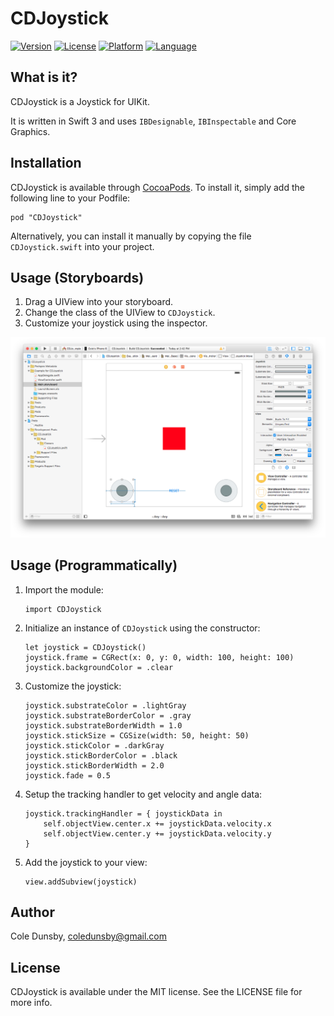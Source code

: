 # CDJoystick

[![Version](https://img.shields.io/cocoapods/v/CDJoystick.svg?style=flat)](http://cocoapods.org/pods/CDJoystick)
[![License](https://img.shields.io/badge/license-MIT-blue.svg?style=flat)](http://cocoapods.org/pods/CDJoystick)
[![Platform](https://img.shields.io/cocoapods/p/CDJoystick.svg?style=flat)](http://cocoapods.org/pods/CDJoystick)
[![Language](http://img.shields.io/badge/language-swift-orange.svg?style=flat
             )](https://developer.apple.com/swift/)

## What is it?

CDJoystick is a Joystick for UIKit.

It is written in Swift 3 and uses `IBDesignable`, `IBInspectable` and Core Graphics.

## Installation

CDJoystick is available through [CocoaPods](http://cocoapods.org). To install
it, simply add the following line to your Podfile:

```
pod "CDJoystick"
```

Alternatively, you can install it manually by copying the file `CDJoystick.swift` into your project.


## Usage (Storyboards)

1. Drag a UIView into your storyboard.
2. Change the class of the UIView to `CDJoystick`.
3. Customize your joystick using the inspector.

![alt tag](https://github.com/Coledunsby/CDJoystick/blob/master/Images/Storyboard.png)

## Usage (Programmatically)

1. Import the module:

    ```
    import CDJoystick
    ```

2. Initialize an instance of `CDJoystick` using the constructor:

    ```
    let joystick = CDJoystick()
    joystick.frame = CGRect(x: 0, y: 0, width: 100, height: 100)
    joystick.backgroundColor = .clear
    ```

3. Customize the joystick:

    ```
    joystick.substrateColor = .lightGray
    joystick.substrateBorderColor = .gray
    joystick.substrateBorderWidth = 1.0
    joystick.stickSize = CGSize(width: 50, height: 50)
    joystick.stickColor = .darkGray
    joystick.stickBorderColor = .black
    joystick.stickBorderWidth = 2.0
    joystick.fade = 0.5
    ```

4. Setup the tracking handler to get velocity and angle data:
  
    ```
    joystick.trackingHandler = { joystickData in
        self.objectView.center.x += joystickData.velocity.x
        self.objectView.center.y += joystickData.velocity.y
    }
    ```

5. Add the joystick to your view:

    ```
    view.addSubview(joystick)
    ```

## Author

Cole Dunsby, coledunsby@gmail.com

## License

CDJoystick is available under the MIT license. See the LICENSE file for more info.
